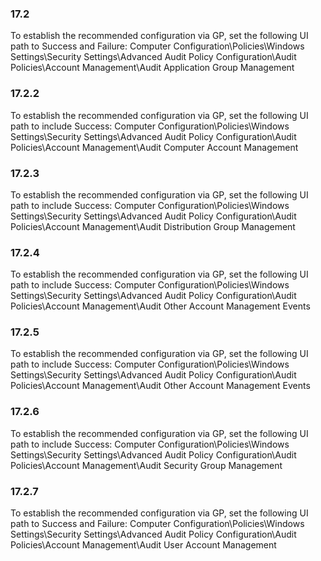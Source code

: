 
### 17.2  
To establish the recommended configuration via GP, set the following UI path to Success 
and Failure: 
Computer Configuration\Policies\Windows Settings\Security Settings\Advanced 
Audit Policy Configuration\Audit Policies\Account Management\Audit 
Application Group Management 

### 17.2.2  
To establish the recommended configuration via GP, set the following UI path to include 
Success: 
Computer Configuration\Policies\Windows Settings\Security Settings\Advanced 
Audit Policy Configuration\Audit Policies\Account Management\Audit Computer 
Account Management 

### 17.2.3  
To establish the recommended configuration via GP, set the following UI path to include 
Success: 
Computer Configuration\Policies\Windows Settings\Security Settings\Advanced 
Audit Policy Configuration\Audit Policies\Account Management\Audit 
Distribution Group Management 

### 17.2.4  
To establish the recommended configuration via GP, set the following UI path to include 
Success: 
Computer Configuration\Policies\Windows Settings\Security Settings\Advanced 
Audit Policy Configuration\Audit Policies\Account Management\Audit Other 
Account Management Events 

### 17.2.5  
To establish the recommended configuration via GP, set the following UI path to include 
Success: 
Computer Configuration\Policies\Windows Settings\Security Settings\Advanced 
Audit Policy Configuration\Audit Policies\Account Management\Audit Other 
Account Management Events 

### 17.2.6  
To establish the recommended configuration via GP, set the following UI path to include 
Success: 
Computer Configuration\Policies\Windows Settings\Security Settings\Advanced 
Audit Policy Configuration\Audit Policies\Account Management\Audit Security 
Group Management 

### 17.2.7  
To establish the recommended configuration via GP, set the following UI path to Success 
and Failure: 
Computer Configuration\Policies\Windows Settings\Security Settings\Advanced 
Audit Policy Configuration\Audit Policies\Account Management\Audit User 
Account Management 
